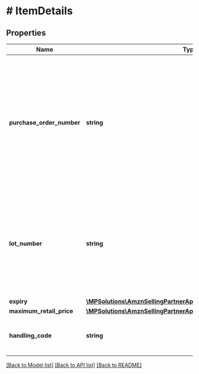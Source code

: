 # # ItemDetails

## Properties

Name | Type | Description | Notes
------------ | ------------- | ------------- | -------------
**purchase_order_number** | **string** | The Amazon purchase order number for the shipment being confirmed. If the items in this shipment belong to multiple purchase order numbers that are in particular carton or pallet within the shipment, then provide the purchaseOrderNumber at the appropriate carton or pallet level. Formatting Notes: 8-character alpha-numeric code. | [optional]
**lot_number** | **string** | The batch or lot number associates an item with information the manufacturer considers relevant for traceability of the trade item to which the Element String is applied. The data may refer to the trade item itself or to items contained. This field is mandatory for all perishable items. | [optional]
**expiry** | [**\MPSolutions\AmznSellingPartnerApi\Models\VendorShipments\Expiry**](Expiry.md) |  | [optional]
**maximum_retail_price** | [**\MPSolutions\AmznSellingPartnerApi\Models\VendorShipments\Money**](Money.md) |  | [optional]
**handling_code** | **string** | Identification of the instructions on how specified item/carton/pallet should be handled. | [optional]

[[Back to Model list]](../../README.md#models) [[Back to API list]](../../README.md#endpoints) [[Back to README]](../../README.md)
